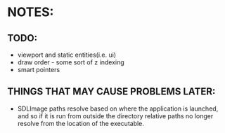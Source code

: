 # NOTES:

## TODO:
-	viewport and static entities(i.e. ui)
-	draw order - some sort of z indexing
-	smart pointers

## THINGS THAT MAY CAUSE PROBLEMS LATER:
-	SDLImage paths resolve based on where the application is launched, and so
	if it is run from outside the directory relative paths no longer resolve
	from the location of the executable.